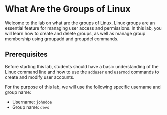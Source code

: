 # What Are the Groups of Linux

Welcome to the lab on what are the groups of Linux. Linux groups are an essential feature for managing user access and permissions. In this lab, you will learn how to create and delete groups, as well as manage group membership using groupadd and groupdel commands.

## Prerequisites

Before starting this lab, students should have a basic understanding of the Linux command line and how to use the `adduser` and `usermod` commands to create and modify user accounts.

For the purpose of this lab, we will use the following specific username and group name:

- Username: `johndoe`
- Group name: `devs`
